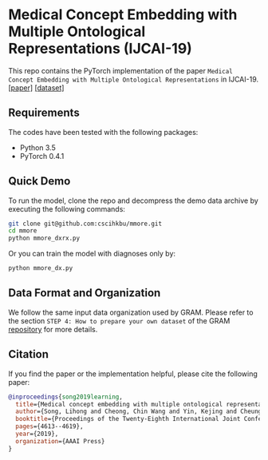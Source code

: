 # Medical Concept Embedding with Multiple Ontological Representations (IJCAI-19)

This repo contains the PyTorch implementation of the paper `Medical Concept Embedding with Multiple Ontological Representations` in IJCAI-19. [[paper]](https://www.ijcai.org/Proceedings/2019/641) [[dataset]](https://mimic.physionet.org/)

## Requirements
The codes have been tested with the following packages:
- Python 3.5
- PyTorch 0.4.1

## Quick Demo
To run the model, clone the repo and decompress the demo data archive by executing the following commands:
```bash
git clone git@github.com:cscihkbu/mmore.git
cd mmore
python mmore_dxrx.py
```

Or you can train the model with diagnoses only by:
```bash
python mmore_dx.py
```

## Data Format and Organization
We follow the same input data organization used by GRAM. Please refer to the section `STEP 4: How to prepare your own dataset` of the GRAM [repository](https://github.com/mp2893/gram) for more details.


## Citation
If you find the paper or the implementation helpful, please cite the following paper:
```bib
@inproceedings{song2019learning,
  title={Medical concept embedding with multiple ontological representations},
  author={Song, Lihong and Cheong, Chin Wang and Yin, Kejing and Cheung, William K. and Fung, Benjamin C. M. and Poon, Jonathan},
  booktitle={Proceedings of the Twenty-Eighth International Joint Conference on Artificial Intelligence ({IJCAI-19})},
  pages={4613--4619},
  year={2019},
  organization={AAAI Press}
}
```


